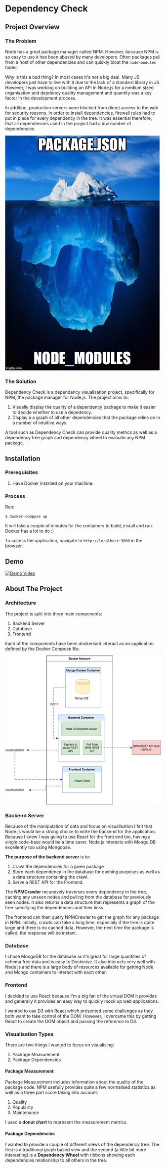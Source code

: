 # Dependency Check

## Project Overview

### The Problem

Node has a great package manager called NPM. However, because NPM is so easy to use it has been abused by many developers. Often packages pull from a host of other dependencies and can quickly bloat the `node-modules` folder. 

Why is this a bad thing? In most cases it's not a big deal. Many JS developers just have to live with it due to the lack of a standard library in JS. However, I was working on building an API in Node.js for a medium sized organisation and depdency quality management and quantity was a key factor in the development process.

In addition, production servers were blocked from direct access to the web for security reasons. In order to install dependencies, firewall rules had to put in place for every dependency in the tree. It was essential therefore, that all dependencies used in the project had a low number of dependencies.

![](./resources/iceberg.jpeg_large.jpg_large)

### The Solution

Dependency Check is a dependency visualisation project, specifically for NPM, the package manager for Node.js. The project aims to:

1. Visually display the quality of a dependency package to make it easier to decide whether to use a depedency.
2. Display a a graph of all other dependencies that the package relies on in a number of intuitive ways.

A tool such as Dependency Check can provide quality metrics as well as a dependency tree graph and dependency wheel to evaluate any NPM package.

## Installation

### Prerequisites

1. Have Docker installed on your machine.

### Process

Run:

```
$ docker-compose up
```
It will take a couple of minutes for the containers to build, install and run. Docker has a lot to do :) 

To access the application, navigate to ``http://localhost:3000`` in the browser.

## Demo

[![Demo Video](http://img.youtube.com/vi/rli4fReBgFg/0.jpg)](http://www.youtube.com/watch?v=rli4fReBgFg "Demo Video")

## About The Project

### Architecture

The project is split into three main components:

1. Backend Server
2. Database
3. Frontend

Each of the components have been dockerised interact as an application defined by the Docker Compose file.

![](./resources/sweng-architecture-diagram.png)

### Backend Server

Because of the manipulation of data and focus on visualisation I felt that Node.js would be a strong choice to write the backend for the application. Because I knew I was going to use React for the front end too, having a single code-base would be a time saver. Node.js interacts with Mongo DB excellently too using Mongoose.

__The purpose of the backend server__ is to:

1. Crawl the dependencies for a given package
2. Store each dependency in the database for caching purposes as well as a data structure containing the crawl.
3. Serve a REST API for the Frontend.

The __NPMCrawler__ recursively traverses every dependency in the tree, caching any unseen nodes and pulling from the database for previously seen nodes. It also returns a data structure that represents a graph of the tree specifying the dependencies and their links.

The frontend can then query NPMCrawler to get the graph for any package in NPM. Initially, crawls can take a long time, especially if the tree is quite large and there is no cached data. However, the next time the package is called, the response will be instant.

### Database

I chose MongoDB for the database as it's great for large quantities of schema free data and is easy to Dockerise. It also interacts very well with Node js and there is a large body of resources available for getting Node and Mongo containers to interact with each other.

### Frontend

I decided to use React because I'm a big fan of the virtual DOM it provides and generally it provides an easy way to quickly mock up web applications.

I wanted to use D3 with React which presented some challenges as they both want to take control of the DOM. However, I overcame this by getting React to create the DOM object and passing the reference to D3.

### Visualisation Types

There are two things I wanted to focus on visualising:

1. Package Measurement
2. Package Dependencies

#### Package Measurement
Package Measurement includes information about the quality of the package code. NPM usefully provides quite a few normalised statistics as well as a three part score taking into account:

1. Quality
2. Popularity
3. Maintenance

I used a __donut chart__ to represent the measurement metrics.

#### Package Dependencies

I wanted to provide a couple of different views of the dependency tree. The first is a traditional graph based view and the second (a little bit more interesting) is a __Dependency Wheel__ with ribbons showing each dependencies relationship to all others in the tree.